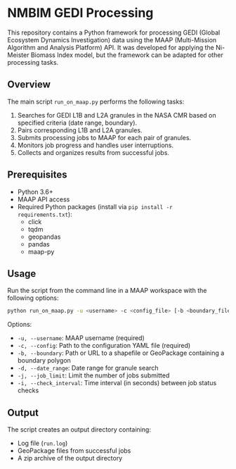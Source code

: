 # NMBIM GEDI Processing

This repository contains a Python framework for processing GEDI (Global Ecosystem Dynamics Investigation) data using the MAAP (Multi-Mission Algorithm and Analysis Platform) API. It was developed for applying the Ni-Meister Biomass Index model, but the framework can be adapted for other processing tasks.

## Overview

The main script `run_on_maap.py` performs the following tasks:

1. Searches for GEDI L1B and L2A granules in the NASA CMR based on specified criteria (date range, boundary).
2. Pairs corresponding L1B and L2A granules.
3. Submits processing jobs to MAAP for each pair of granules.
4. Monitors job progress and handles user interruptions.
5. Collects and organizes results from successful jobs.

## Prerequisites

- Python 3.6+
- MAAP API access
- Required Python packages (install via `pip install -r requirements.txt`):
  - click
  - tqdm
  - geopandas
  - pandas
  - maap-py

## Usage

Run the script from the command line in a MAAP workspace with the following options:

```bash
python run_on_maap.py -u <username> -c <config_file> [-b <boundary_file>] [-d <date_range>] [-j <job_limit>] [-i <check_interval>]
```

Options:
- `-u, --username`: MAAP username (required)
- `-c, --config`: Path to the configuration YAML file (required)
- `-b, --boundary`: Path or URL to a shapefile or GeoPackage containing a boundary polygon
- `-d, --date_range`: Date range for granule search
- `-j, --job_limit`: Limit the number of jobs submitted
- `-i, --check_interval`: Time interval (in seconds) between job status checks 

## Output

The script creates an output directory containing:
- Log file (`run.log`)
- GeoPackage files from successful jobs
- A zip archive of the output directory